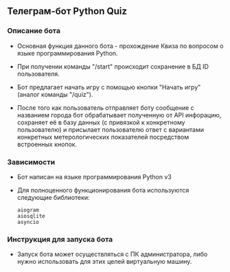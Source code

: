 ## Телеграм-бот Python Quiz
### Описание бота
- Основная функция данного бота - прохождение Квиза по вопросом о языке программирования Python.


- При получении команды "/start" происходит сохранение в БД ID пользователя.


- Бот предлагает начать игру с помощью кнопки "Начать игру" (аналог команды "/quiz").


- После того как пользователь отправляет боту сообщение с названием города бот обрабатывает полученную от API инфорацию, сохраняет её в базу данных (с привязкой к конкретному пользователю) и присылает пользователю ответ с вариантами конкретных метерологических показателей посредством встроенных кнопок.



### Зависимости
- Бот написан на языке программирования Python v3


- Для полноценного функционирования бота используются следующие библиотеки:
    ```
  aiogram
  aiosqlite
  asyncio

    ```
  
### Инструкция для запуска бота

- Запуск бота может осуществляться с ПК администратора, либо нужно использовать для этих целей виртуальную машину.